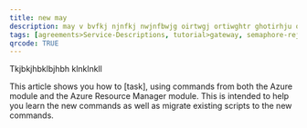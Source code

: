 ```yaml
---
title: new may
description: may v bvfkj njnfkj nwjnfbwjg oirtwgj ortiwghtr ghotirhju otiryhju troi uyu toriyu trt ryortiyut ryuotiryu t r fgfgdfg dfgfdghudfh fughdfuguf duidhfgu
tags: [agreements>Service-Descriptions, tutorial>gateway, semaphore-rejected>SAP-Simple-Finance, tutorial>product>sap-ui5, tutorial>Java-Connector-API-(JCo), agreements>maintenance-/-support-agreements, tutorial>Servlets-/-JSP, tutorial>product>mobile, language>Serbian---Latin, solution>security, agreements>aaa, tutorial>ttt, tutorial>new-tag, tutorial>test]
qrcode: TRUE
---
```

Tkjbkjhbklbjhbh
klnklnkll

This article shows you how to [task], using commands from both the Azure module and the Azure Resource Manager module. This is intended to help you learn the new commands as well as migrate existing scripts to the new commands.
